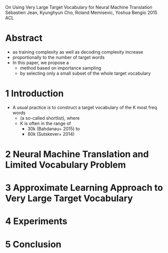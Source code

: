 On Using Very Large Target Vocabulary for Neural Machine Translation
Sébastien Jean, Kyunghyun Cho, Roland Memisevic, Yoshua Bengio
2015 ACL

# Abstract

* as training complexity as well as decoding complexity increase
* proportionally to the number of target words
* In this paper, we propose a
  * method based on importance sampling
  * by selecting only a small subset of the whole target vocabulary

# 1 Introduction

* A usual practice is to construct a target vocabulary of the K most freq words
  * (a so-called shortlist), where
  * K is often in the range of
    * 30k (Bahdanau+ 2015) to
    * 80k (Sutskever+ 2014)

# 2 Neural Machine Translation and Limited Vocabulary Problem

# 3 Approximate Learning Approach to Very Large Target Vocabulary

# 4 Experiments

# 5 Conclusion
